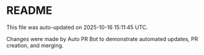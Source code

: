 # README

This file was auto-updated on 2025-10-16 15:11:45 UTC.

Changes were made by Auto PR Bot to demonstrate automated updates, PR creation, and merging.
